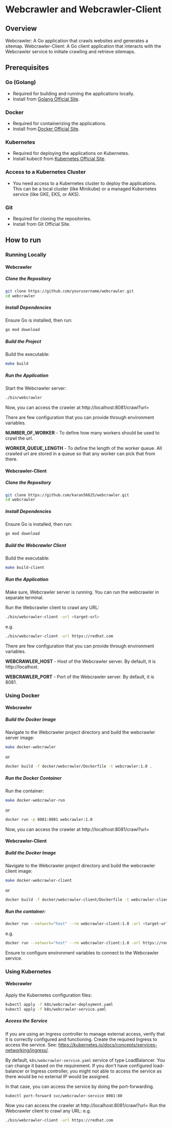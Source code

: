 # Webcrawler and Webcrawler-Client

## Overview

Webcrawler: A Go application that crawls websites and generates a sitemap.
Webcrawler-Client: A Go client application that interacts with the Webcrawler service to initiate crawling and retrieve sitemaps.

## Prerequisites

### Go (Golang)
- Required for building and running the applications locally.
- Install from [Golang Official Site](https://go.dev/dl/).

### Docker
- Required for containerizing the applications.
- Install from [Docker Official Site](https://docs.docker.com/engine/install/).


### Kubernetes
- Required for deploying the applications on Kubernetes.
- Install kubectl from [Kubernetes Official Site](https://kubernetes.io/releases/download/).

### Access to a Kubernetes Cluster
- You need access to a Kubernetes cluster to deploy the applications. This can be a local cluster (like Minikube) or a managed Kubernetes service (like GKE, EKS, or AKS).

### Git
- Required for cloning the repositories.
- Install from Git Official Site.

## How to run

### Running Locally

#### Webcrawler

##### Clone the Repository

```bash
git clone https://github.com/yourusername/webcrawler.git
cd webcrawler
```
##### Install Dependencies

Ensure Go is installed, then run:

```bash
go mod download
```

##### Build the Project

Build the executable:

```bash
make build
```

##### Run the Application

Start the Webcrawler server:

```bash
./bin/webcrawler
```

Now, you can access the crawler at http://localhost:8081/crawl?url=<target-url>

There are few configuration that you can provide through environment variables.

**NUMBER_OF_WORKER** - To define how many workers should be used to crawl the url.

**WORKER_QUEUE_LENGTH** - To define the length of the worker queue. All crawled url are stored in a queue so that any worker can pick that from there.


#### Webcrawler-Client

##### Clone the Repository

```bash
git clone https://github.com/karan56625/webcrawler.git
cd webcrawler
```
##### Install Dependencies

Ensure Go is installed, then run:

```bash
go mod download
```

##### Build the Webcrawler Client

Build the executable:

```bash
make build-client
```

##### Run the Application
Make sure, Webcrawler server is running. You can run the webcrawler in separate terminal.

Run the Webcrawler client to crawl any URL:

```bash
./bin/webcrawler-client -url <target-url>
```
e.g.
```bash
./bin/webcrawler-client -url https://redhat.com
```

There are few configuration that you can provide through environment variables.

**WEBCRAWLER_HOST** - Host of the Webcrawler server. By default, it is http://localhost.

**WEBCRAWLER_PORT** - Port of the Webcrawler server. By default, it is 8081.


### Using Docker

#### Webcrawler

##### Build the Docker Image

Navigate to the Webcrawler project directory and build the webcrawler server image:

```bash
make docker-webcrawler
```
or 
```bash
docker build -f docker/webcrawler/Dockerfile -t webcrawler:1.0 .
```

##### Run the Docker Container

Run the container:

```bash
make docker-webcrawler-run
```
or
```bash
docker run -p 8081:8081 webcrawler:1.0
```

Now, you can access the crawler at http://localhost:8081/crawl?url=<target-url>

#### Webcrawler-Client

##### Build the Docker Image

Navigate to the Webcrawler project directory and build the webcrawler client image:

```bash
make docker-webcrawler-client
```
or
```bash
docker build -f docker/webcrawler-client/Dockerfile -t webcrawler-client:1.0 .
```

##### Run the container:

```bash
docker run --network="host" --rm webcrawler-client:1.0 -url <target-url>
```
e.g.
```bash
docker run --network="host" --rm webcrawler-client:1.0 -url https://redhat.com
```
Ensure to configure environment variables to connect to the Webcrawler service.


### Using Kubernetes

#### Webcrawler

Apply the Kubernetes configuration files:

```bash
kubectl apply -f k8s/webcrawler-deployment.yaml
kubectl apply -f k8s/webcrawler-service.yaml
```

##### Access the Service

If you are using an Ingress controller to manage external access, verify that it is correctly configured and functioning. Create the required Ingress to access the service. See: https://kubernetes.io/docs/concepts/services-networking/ingress/.

By default, `k8s/webcrawler-service.yaml` service of type LoadBalancer. You can change it based on the requirement. If you don't have configured load-balancer or Ingress controller, you might not able to access the service as there would be no external IP would be assigned.

In that case, you can access the service by doing the port-forwarding.

```bash
kubectl port-forward svc/webcrawler-service 8081:80
```
Now you can access the crawler at http://localhost:8081/crawl?url=<target-url>
Run the Webcrawler client to crawl any URL:
e.g.
```bash
./bin/webcrawler-client -url https://redhat.com
```

